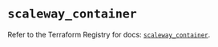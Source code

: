 # `scaleway_container`

Refer to the Terraform Registry for docs: [`scaleway_container`](https://registry.terraform.io/providers/scaleway/scaleway/2.49.0/docs/resources/container).
